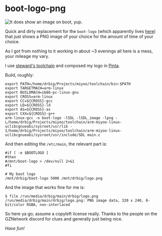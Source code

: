 boot-logo-png
=============

![It does show an image on boot, yup.](https://tensor.work/~drbig/boot-logo-png.png)

Quick and dirty replacement for the `boot-logo` (which apparently lives
[here](https://github.com/hi-ban/boot-logo)) that just shows a PNG image of
your choice for the amount of time of your choice.

As I got from nothing to it working in about ~3 evenings all here is a mess,
your mileage my vary.

I use [steward's toolchain](https://steward-fu.github.io/website/handheld/miyoo/review.htm)
and composed my logo in [Pinta](https://pinta-project.com/pintaproject/pinta/).

Build, roughly:
```
export PATH=/home/drbig/Projects/miyoo/toolchain/bin:$PATH
export TARGETMACH=arm-linux
export BUILDMACH=i686-pc-linux-gnu
export CROSS=arm-linux
export CC=${CROSS}-gcc
export LD=${CROSS}-ld
export AS=${CROSS}-as
export CXX=${CROSS}-g++
arm-linux-gcc -o boot-logo -lSDL -lSDL_image -lpng -L/home/drbig/Projects/miyoo/toolchain/arm-miyoo-linux-uclibcgnueabi/sysroot/usr/lib -I/home/drbig/Projects/miyoo/toolchain/arm-miyoo-linux-uclibcgnueabi/sysroot/usr/include/SDL main.c
```

And then editing the `/etc/main`, the relevant part is:
```
#if [ -e $BOOTLOGO ]
#then
#/mnt/boot-logo > /dev/null 2>&1 
#fi

# My boot logo
/mnt/drbig/boot-logo 5000 /mnt/drbig/logo.png
```

And the image that works fine for me is:
```
$ file /run/media/drbig/main/drbig/logo.png
/run/media/drbig/main/drbig/logo.png: PNG image data, 320 x 240, 8-bit/color RGBA, non-interlaced
```

So here ya go; assume a copyleft license really. Thanks to the people on the
GZNetwork discord for clues and generally just being nice.

_Have fun!_
